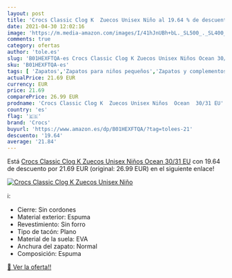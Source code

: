 ```yaml
---
layout: post
title: 'Crocs Classic Clog K  Zuecos Unisex Niño al 19.64 % de descuento'
date: 2021-04-30 12:02:16
image: 'https://m.media-amazon.com/images/I/41hJnUBh+bL._SL500_._SL400_.jpg'
comments: true
category: ofertas
author: 'tole.es'
slug: 'B01HEXFTQA-es Crocs Classic Clog K Zuecos Unisex Niños Ocean 30/31 EU'
sku: 'B01HEXFTQA-es'
tags: [ 'Zapatos','Zapatos para niños pequeños','Zapatos y complementos','Zuecos y mules para niño','crocs','zuecos', ]
actualPrice: 21.69 EUR
currency: EUR
price: 21.69
comparePrice: 26.99 EUR
prodname: 'Crocs Classic Clog K  Zuecos Unisex Niños  Ocean  30/31 EU'
country: 'es'
flag: '🇪🇸'
brand: 'Crocs'
buyurl: 'https://www.amazon.es/dp/B01HEXFTQA/?tag=tolees-21'
descuento: '19.64'
average: '21.84'
---
```


Está [Crocs Classic Clog K  Zuecos Unisex Niños  Ocean  30/31 EU](https://www.amazon.es/dp/B01HEXFTQA/?tag=tolees-21) con 19.64 de descuento por 21.69 EUR (original: 26.99 EUR) en el siguiente enlace!

[![Crocs Classic Clog K  Zuecos Unisex Niño](https://m.media-amazon.com/images/I/41hJnUBh+bL._SL500_._SL400_.jpg)](https://www.amazon.es/dp/B01HEXFTQA/?tag=tolees-21)

ℹ️:

- Cierre: Sin cordones
- Material exterior: Espuma
- Revestimiento: Sin forro
- Tipo de tacón: Plano
- Material de la suela: EVA
- Anchura del zapato: Normal
- Composición: Espuma

[🛒 Ver la oferta!!](https://www.amazon.es/dp/B01HEXFTQA/?tag=tolees-21)
